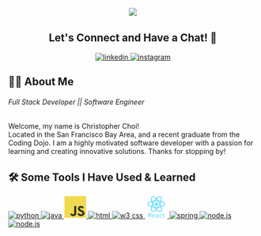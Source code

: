 <p align="center">
  <img src="https://capsule-render.vercel.app/api?type=waving&color=gradient&height=175&section=header&text=Hello%20There!%20👋&fontSize=60" />
</p>

<div align="center">
  
  ## Let's Connect and Have a Chat! 💬
  
</div>

<div align="center">
  
  <a href="https://www.linkedin.com/in/christopher-choi-16b627148/">
  <img height="45" src="https://user-images.githubusercontent.com/115055374/217080332-b7b2d3a2-5161-42f1-9a78-8bb24b65ef0e.png"
       alt="linkedin"/>
  </a>
  <a href="https://www.instagram.com/c_choi7895/">
  <img height="45" src="https://user-images.githubusercontent.com/115055374/217089556-675584a6-3ac0-4228-8600-cb07b1910e7e.png"
       alt="instagram"/>
  </a>
  
</div>

## 👨‍💻 About Me
###### Full Stack Developer || Software Engineer
  Welcome, my name is Christopher Choi! <br />
  Located in the San Francisco Bay Area, and a recent graduate from the Coding Dojo. I am a highly motivated software developer with a passion 
  for learning and creating innovative solutions. Thanks for stopping by!
  
## 🛠️ Some Tools I Have Used & Learned
<div>
  <a href="https://www.python.org/">
  <img height="45" src="https://user-images.githubusercontent.com/115055374/217081363-8080c129-f927-4f76-8e91-c4e550d0eec2.png"
       alt="python"/>
  </a>
  <a href="https://www.java.com/en/">
  <img height="45" src="https://user-images.githubusercontent.com/115055374/217080842-d1dd2805-2c82-4992-996c-aa2c17a99340.png"
       alt="java"/>
  </a>
  <a href="https://developer.mozilla.org/en-US/docs/Web/JavaScript">
  <img height="45" src="https://raw.githubusercontent.com/devicons/devicon/master/icons/javascript/javascript-original.svg"
       alt="javascript"/>
  </a>
  <a href="https://developer.mozilla.org/en-US/docs/Glossary/HTML5">
  <img height="45" src="https://raw.githubusercontent.com/danielcranney/readme-generator/main/public/icons/skills/html5-colored.svg"
       alt="html"/>
  </a>
  <a href="https://www.w3.org/TR/CSS/#css">
  <img height="45" src="https://raw.githubusercontent.com/danielcranney/readme-generator/main/public/icons/skills/css3-colored.svg"
       alt="w3 css"/>
  </a>
  <a href="https://reactjs.org/">
  <img height="45" src="https://raw.githubusercontent.com/devicons/devicon/master/icons/react/react-original-wordmark.svg"
       alt="react"/>
  </a>
  <a href="https://spring.io/">
  <img height="45"      src="https://camo.githubusercontent.com/4545b55c7771bbd175235c80b518dcbbf2f6ee0b984a51ad9363cba8cb70e67c/68747470733a2f2f7777772e766563746f726c6f676f2e7a6f6e652f6c6f676f732f737072696e67696f2f737072696e67696f2d69636f6e2e737667"
       alt="spring"/>
  </a>
  <a href="https://nodejs.org/en/">
  <img height="45" src="https://user-images.githubusercontent.com/115055374/217091097-b6b24d94-36b3-4df9-84f9-ca2ba0178f08.png"
       alt="node.js"/>
  </a>
  <a href="https://expressjs.com/">
  <img height="45" src="https://raw.githubusercontent.com/danielcranney/readme-generator/main/public/icons/skills/express-colored.svg"
       alt="node.js"/>
  </a>
</div>
